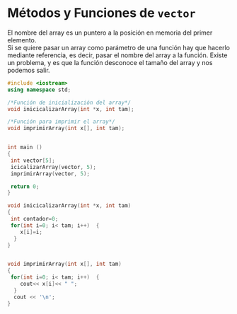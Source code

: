 # Métodos y Funciones de `vector`

El nombre del array es un puntero a la posición en memoria del primer elemento.  
Si se quiere pasar un array como parámetro de una función hay que hacerlo mediante referencia, es decir, pasar el nombre del array a la función. Existe un problema, y es que la función desconoce el tamaño del array y nos podemos salir.

```cpp
#include <iostream>
using namespace std;

/*Función de inicialización del array*/
void inicicalizarArray(int *x, int tam);

/*Función para imprimir el array*/
void imprimirArray(int x[], int tam);


int main ()
{
 int vector[5];
 icicalizarArray(vector, 5);
 imprimirArray(vector, 5);

 return 0;
}

void inicicalizarArray(int *x, int tam)
{
 int contador=0;
 for(int i=0; i< tam; i++)  {
    x[i]=i;
  }
}


void imprimirArray(int x[], int tam)
{
 for(int i=0; i< tam; i++)  {
    cout<< x[i]<< " ";
  }
  cout << '\n';
}
```



